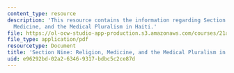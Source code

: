 ```yaml
---
content_type: resource
description: 'This resource contains the information regarding Section Nine: Religion,
  Medicine, and the Medical Pluralism in Haiti.'
file: https://ol-ocw-studio-app-production.s3.amazonaws.com/courses/21a-460j-medicine-religion-and-politics-in-africa-and-the-african-diaspora-spring-2005/e96292bd02a263469317bdbc5c2ce87d_MIT21A_460JS05_4_26_5_460j.pdf
file_type: application/pdf
resourcetype: Document
title: 'Section Nine: Religion, Medicine, and the Medical Pluralism in Haiti'
uid: e96292bd-02a2-6346-9317-bdbc5c2ce87d
---
```

